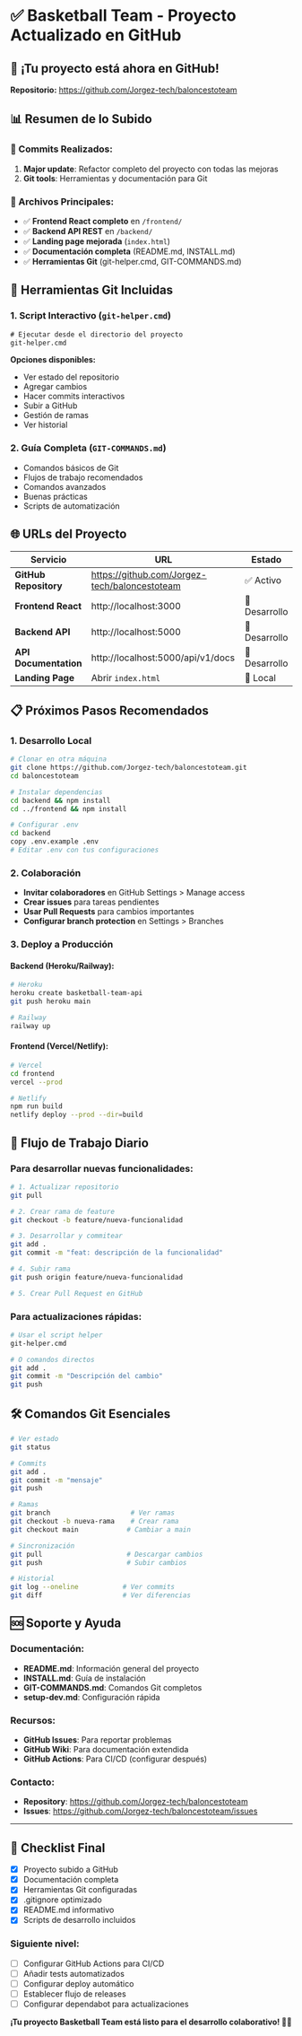 # ✅ Basketball Team - Proyecto Actualizado en GitHub

## 🎉 ¡Tu proyecto está ahora en GitHub!

**Repositorio:** https://github.com/Jorgez-tech/baloncestoteam

## 📊 Resumen de lo Subido

### 🚀 Commits Realizados:
1. **Major update**: Refactor completo del proyecto con todas las mejoras
2. **Git tools**: Herramientas y documentación para Git

### 📁 Archivos Principales:
- ✅ **Frontend React completo** en `/frontend/`
- ✅ **Backend API REST** en `/backend/` 
- ✅ **Landing page mejorada** (`index.html`)
- ✅ **Documentación completa** (README.md, INSTALL.md)
- ✅ **Herramientas Git** (git-helper.cmd, GIT-COMMANDS.md)

## 🔧 Herramientas Git Incluidas

### 1. Script Interactivo (`git-helper.cmd`)
```cmd
# Ejecutar desde el directorio del proyecto
git-helper.cmd
```
**Opciones disponibles:**
- Ver estado del repositorio
- Agregar cambios
- Hacer commits interactivos
- Subir a GitHub
- Gestión de ramas
- Ver historial

### 2. Guía Completa (`GIT-COMMANDS.md`)
- Comandos básicos de Git
- Flujos de trabajo recomendados
- Comandos avanzados
- Buenas prácticas
- Scripts de automatización

## 🌐 URLs del Proyecto

| Servicio | URL | Estado |
|----------|-----|--------|
| **GitHub Repository** | https://github.com/Jorgez-tech/baloncestoteam | ✅ Activo |
| **Frontend React** | http://localhost:3000 | 🔧 Desarrollo |
| **Backend API** | http://localhost:5000 | 🔧 Desarrollo |
| **API Documentation** | http://localhost:5000/api/v1/docs | 🔧 Desarrollo |
| **Landing Page** | Abrir `index.html` | 🔧 Local |

## 📋 Próximos Pasos Recomendados

### 1. Desarrollo Local
```bash
# Clonar en otra máquina
git clone https://github.com/Jorgez-tech/baloncestoteam.git
cd baloncestoteam

# Instalar dependencias
cd backend && npm install
cd ../frontend && npm install

# Configurar .env
cd backend
copy .env.example .env
# Editar .env con tus configuraciones
```

### 2. Colaboración
- **Invitar colaboradores** en GitHub Settings > Manage access
- **Crear issues** para tareas pendientes
- **Usar Pull Requests** para cambios importantes
- **Configurar branch protection** en Settings > Branches

### 3. Deploy a Producción

#### Backend (Heroku/Railway):
```bash
# Heroku
heroku create basketball-team-api
git push heroku main

# Railway
railway up
```

#### Frontend (Vercel/Netlify):
```bash
# Vercel
cd frontend
vercel --prod

# Netlify
npm run build
netlify deploy --prod --dir=build
```

## 🔄 Flujo de Trabajo Diario

### Para desarrollar nuevas funcionalidades:
```bash
# 1. Actualizar repositorio
git pull

# 2. Crear rama de feature
git checkout -b feature/nueva-funcionalidad

# 3. Desarrollar y commitear
git add .
git commit -m "feat: descripción de la funcionalidad"

# 4. Subir rama
git push origin feature/nueva-funcionalidad

# 5. Crear Pull Request en GitHub
```

### Para actualizaciones rápidas:
```bash
# Usar el script helper
git-helper.cmd

# O comandos directos
git add .
git commit -m "Descripción del cambio"
git push
```

## 🛠️ Comandos Git Esenciales

```bash
# Ver estado
git status

# Commits
git add .
git commit -m "mensaje"
git push

# Ramas
git branch                    # Ver ramas
git checkout -b nueva-rama    # Crear rama
git checkout main            # Cambiar a main

# Sincronización
git pull                     # Descargar cambios
git push                     # Subir cambios

# Historial
git log --oneline           # Ver commits
git diff                    # Ver diferencias
```

## 🆘 Soporte y Ayuda

### Documentación:
- **README.md**: Información general del proyecto
- **INSTALL.md**: Guía de instalación
- **GIT-COMMANDS.md**: Comandos Git completos
- **setup-dev.md**: Configuración rápida

### Recursos:
- **GitHub Issues**: Para reportar problemas
- **GitHub Wiki**: Para documentación extendida
- **GitHub Actions**: Para CI/CD (configurar después)

### Contacto:
- **Repository**: https://github.com/Jorgez-tech/baloncestoteam
- **Issues**: https://github.com/Jorgez-tech/baloncestoteam/issues

---

## 🎯 Checklist Final

- [x] Proyecto subido a GitHub
- [x] Documentación completa
- [x] Herramientas Git configuradas
- [x] .gitignore optimizado
- [x] README.md informativo
- [x] Scripts de desarrollo incluidos

### Siguiente nivel:
- [ ] Configurar GitHub Actions para CI/CD
- [ ] Añadir tests automatizados
- [ ] Configurar deploy automático
- [ ] Establecer flujo de releases
- [ ] Configurar dependabot para actualizaciones

**¡Tu proyecto Basketball Team está listo para el desarrollo colaborativo! 🏀🚀**
